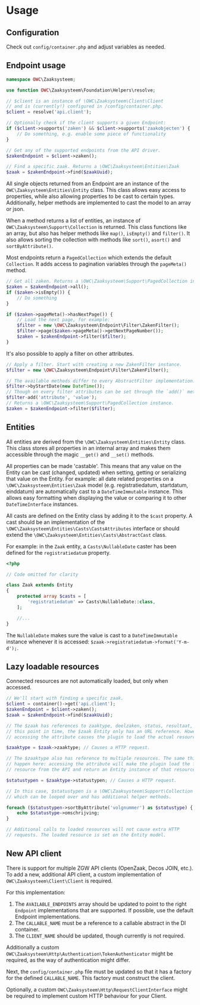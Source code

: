 # Usage

## Configuration
Check out `config/container.php` and adjust variables as needed. 

## Endpoint usage

```php
namespace OWC\Zaaksysteem;

use function OWC\Zaaksysteem\Foundation\Helpers\resolve;

// $client is an instance of \OWC\Zaaksysteem\Client\Client 
// and is (currently!) configured in /config/container.php.
$client = resolve('api.client');

// Optionally check if the client supports a given Endpoint:
if ($client->supports('zaken') && $client->supports('zaakobjecten') {
    // Do something, e.g. enable some piece of functionality
}

// Get any of the supported endpoints from the API driver.
$zakenEndpoint = $client->zaken();

// Find a specific zaak. Returns a \OWC\Zaaksysteem\Entities\Zaak
$zaak = $zakenEndpoint->find($zaakUuid);

```

All single objects returned from an Endpoint are an instance of the `OWC\Zaaksysteem\Entities\Entity` class. This class allows easy access to properties, while also allowing properties to be cast to certain types. Additionally, helper methods are implemented to cast the model to an array or json.

When a method returns a list of entities, an instance of `OWC\Zaaksysteem\Support\Collection` is returned. This class functions like an array, but also has helper methods like `map()`, `isEmpty()` and `filter()`. It also allows sorting the collection with methods like `sort()`, `asort()` and `sortByAttribute()`.

Most endpoints return a `PagedCollection` which extends the default `Collection`. It adds access to pagination variables through the `pageMeta()` method.
```php
// Get all zaken. Returns a \OWC\Zaaksysteem\Support\PagedCollection instance
$zaken = $zakenEndpoint->all();
if ($zaken->isEmpty()) {
    // Do something
}

if ($zaken->pageMeta()->hasNextPage()) {
    // Load the next page, for example:
    $filter = new \OWC\Zaaksysteem\Endpoint\Filter\ZakenFilter();
    $filter->page($zaken->pageMeta()->getNextPageNumber());
    $zaken = $zakenEndpoint->filter($filter);
}
```

It's also possible to apply a filter on other attributes.
```php
// Apply a filter. Start with creating a new ZakenFilter instance.
$filter = new \OWC\Zaaksysteem\Endpoint\Filter\ZakenFilter();

// The available methods differ to every AbstractFilter implementation.
$filter->byStartDate(new DateTime());
// Though on every filter attributes can be set through the `add()` method.
$filter-add('attribute', 'value');
// Returns a \OWC\Zaaksysteem\Support\PagedCollection instance.
$zaken = $zakenEndpoint->filter($filter);
```

## Entities

All entities are derived from the `\OWC\Zaaksysteem\Entities\Entity` class. This class stores all properties in an internal array and makes them accessible through the magic `__get()` and `__set()` methods. 

All properties can be made 'castable'. This means that any value on the Entity can be cast (changed, updated) when setting, getting or serializing that value on the Entity. For example: all date related properties on a `\OWC\Zaaksysteem\Entities\Zaak` model (e.g. registratiedatum, startdatum, einddatum) are automatically cast to a `DateTimeImmutable` instance. This allows easy formatting when displaying the value or comparing it to other `DateTimeInterface` instances.

All casts are defined on the Entity class by adding it to the `$cast` property. A cast should be an implementation of the `\OWC\Zaaksysteem\Entities\Casts\CastsAttributes` interface or should extend the `\OWC\Zaaksysteem\Entities\Casts\AbstractCast` class.

For example: in the `Zaak` entity, a `Casts\NullableDate` caster has been defined for the `registratiedatum` property. 

```php
<?php

// Code omitted for clarity

class Zaak extends Entity
{
    protected array $casts = [
        'registratiedatum' => Casts\NullableDate::class,
    ];

    //...
}
```

The `NullableDate` makes sure the value is cast to a `DateTimeImmutable` instance whenever it is accessed: `$zaak->registratiedatum->format('Y-m-d');`.

## Lazy loadable resources

Connected resources are not automatically loaded, but only when accessed.

```php
// We'll start with finding a specific zaak.
$client = container()->get('api.client');
$zakenEndpoint = $client->zaken();
$zaak = $zakenEndpoint->find($zaakUuid);

// The $zaak has references to zaaktype, deelzaken, status, resultaat, etc. At
// this point in time, the $zaak Entity only has an URL reference. However, 
// accessing the attribute causes the plugin to load the actual resource.

$zaaktype = $zaak->zaaktype; // Causes a HTTP request.

// The $zaaktype also has reference to multiple resources. The same thing will
// happen here: accessing the attribute will make the plugin load the full
// resource from the API and return an Entity instance of that resource. 

$statustypen = $zaaktype->statustypen; // Causes a HTTP request.

// In this case, $statustypen is a \OWC\Zaaksysteem\Support\Collection 
// which can be looped over and has additional helper methods.

foreach ($statustypen->sortByAttribute('volgnummer') as $statustype) {
    echo $statustype->omschrijving;
}

// Additional calls to loaded resources will not cause extra HTTP 
// requests. The loaded resource is set on the Entity model.
```

## New API client
There is support for multiple ZGW API clients (OpenZaak, Decos JOIN, etc.). To add a new, additional API client, a custom implementation of `OWC\Zaaksysteem\Client\Client` is required. 

For this implementation:
1. The `AVAILABLE_ENDPOINTS` array should be updated to point to the right `Endpoint` implementations that are supported. If possible, use the default Endpoint implementations. 
2. The `CALLABLE_NAME` must be a reference to a callable abstract in the DI container. 
3. The `CLIENT_NAME` should be updated, though currently is not required.

Additionally a custom `OWC\Zaaksysteem\Http\Authentication\TokenAuthenticator` might be required, as the way of authentication might differ.

Next, the `config/container.php` file must be updated so that it has a factory for the defined `CALLABLE_NAME`. This factory must construct the client. 

Optionally, a custom `OWC\Zaaksysteem\Http\RequestClientInterface` might be required to implement custom HTTP behaviour for your Client. 